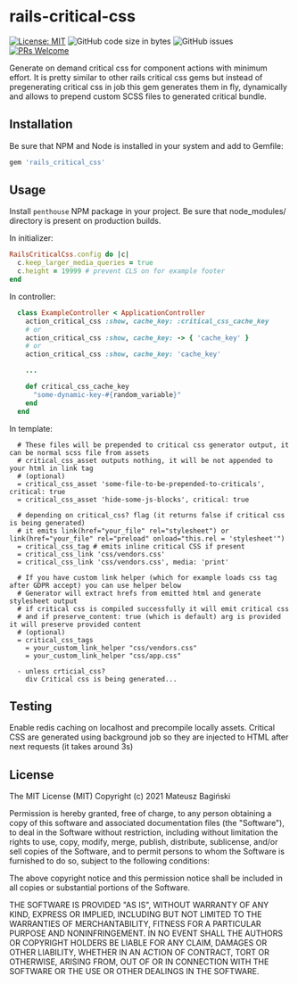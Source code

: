 # rails-critical-css

[![License: MIT](https://img.shields.io/badge/License-MIT-yellow.svg?style=flat-square)](https://opensource.org/licenses/MIT)
![GitHub code size in bytes](https://img.shields.io/github/languages/code-size/mati365/rails-critical-css?style=flat-square)
![GitHub issues](https://img.shields.io/github/issues/mati365/rails-critical-css?style=flat-square)
[![PRs Welcome](https://img.shields.io/badge/PRs-welcome-brightgreen.svg?style=flat-square)](http://makeapullrequest.com)

Generate on demand critical css for component actions with minimum effort. It is pretty similar to other rails critical css gems but instead of pregenerating critical css in job this gem generates them in fly, dynamically and allows to prepend custom SCSS files to generated critical bundle.

## Installation

Be sure that NPM and Node is installed in your system and add to Gemfile:

```bash
gem 'rails_critical_css'
```

## Usage

Install `penthouse` NPM package in your project. Be sure that node_modules/ directory is present on production builds.

In initializer:

```ruby
RailsCriticalCss.config do |c|
  c.keep_larger_media_queries = true
  c.height = 19999 # prevent CLS on for example footer
end
```

In controller:

```ruby
  class ExampleController < ApplicationController
    action_critical_css :show, cache_key: :critical_css_cache_key
    # or
    action_critical_css :show, cache_key: -> { 'cache_key' }
    # or
    action_critical_css :show, cache_key: 'cache_key'

    ...

    def critical_css_cache_key
      "some-dynamic-key-#{random_variable}"
    end
  end
```

In template:

```slim
  # These files will be prepended to critical css generator output, it can be normal scss file from assets
  # critical_css_asset outputs nothing, it will be not appended to your html in link tag
  # (optional)
  = critical_css_asset 'some-file-to-be-prepended-to-criticals', critical: true
  = critical_css_asset 'hide-some-js-blocks', critical: true

  # depending on critical_css? flag (it returns false if critical css is being generated)
  # it emits link(href="your_file" rel="stylesheet") or link(href="your_file" rel="preload" onload="this.rel = 'stylesheet'")
  = critical_css_tag # emits inline critical CSS if present
  = critical_css_link 'css/vendors.css'
  = critical_css_link 'css/vendors.css', media: 'print'

  # If you have custom link helper (which for example loads css tag after GDPR accept) you can use helper below
  # Generator will extract hrefs from emitted html and generate stylesheet output
  # if critical css is compiled successfully it will emit critical css
  # and if preserve_content: true (which is default) arg is provided it will preserve provided content
  # (optional)
  = critical_css_tags
    = your_custom_link_helper "css/vendors.css"
    = your_custom_link_helper "css/app.css"

  - unless crticial_css?
    div Critical css is being generated...
```

## Testing

Enable redis caching on localhost and precompile locally assets. Critical CSS are generated using background job so they are injected to HTML after next requests (it takes around 3s)

## License

The MIT License (MIT)
Copyright (c) 2021 Mateusz Bagiński

Permission is hereby granted, free of charge, to any person obtaining a copy of this software and associated documentation files (the "Software"), to deal in the Software without restriction, including without limitation the rights to use, copy, modify, merge, publish, distribute, sublicense, and/or sell copies of the Software, and to permit persons to whom the Software is furnished to do so, subject to the following conditions:

The above copyright notice and this permission notice shall be included in all copies or substantial portions of the Software.

THE SOFTWARE IS PROVIDED "AS IS", WITHOUT WARRANTY OF ANY KIND, EXPRESS OR IMPLIED, INCLUDING BUT NOT LIMITED TO THE WARRANTIES OF MERCHANTABILITY, FITNESS FOR A PARTICULAR PURPOSE AND NONINFRINGEMENT. IN NO EVENT SHALL THE AUTHORS OR COPYRIGHT HOLDERS BE LIABLE FOR ANY CLAIM, DAMAGES OR OTHER LIABILITY, WHETHER IN AN ACTION OF CONTRACT, TORT OR OTHERWISE, ARISING FROM, OUT OF OR IN CONNECTION WITH THE SOFTWARE OR THE USE OR OTHER DEALINGS IN THE SOFTWARE.
